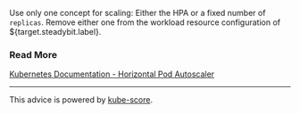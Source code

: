 Use only one concept for scaling:
Either the HPA or a fixed number of `replicas`.
Remove either one from the workload resource configuration of ${target.steadybit.label}.

### Read More
[Kubernetes Documentation - Horizontal Pod Autoscaler](https://kubernetes.io/docs/tasks/run-application/horizontal-pod-autoscale/)

---
This advice is powered by [kube-score](https://kube-score.com/).
